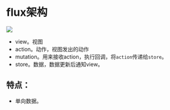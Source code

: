 # flux架构
![](https://www.ruanyifeng.com/blogimg/asset/2016/bg2016011503.png)
- view。视图
- action。动作，视图发出的动作
- mutation。用来接收action，执行回调，将`action`传递给`store`。
- store。数据，数据更新后通知view。

## 特点：
- 单向数据。